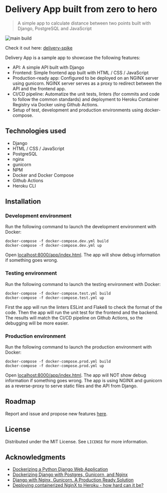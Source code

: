 # Delivery App built from zero to hero

> A simple app to calculate distance between two points built with Django, PostgreSQL and JavaScript

![main build](https://github.com/yg-apaza/delivery/actions/workflows/ci.yml/badge.svg)

Check it out here: [delivery-spike](https://delivery-spike.herokuapp.com/app/index.html)

Delivery App is a sample app to showcase the following features:

- API: A simple API built with Django
- Frontend: Simple frontend app built with HTML / CSS / JavaScript
- Production-ready app: Configured to be deployed on an NGINX server using gunicorn. NGINX server serves as a proxy to redirect between the API and the frontend app.
- CI/CD pipeline: Automatize the unit tests, linters (for commits and code to follow the common standards) and deployment to Heroku Container Registry via Docker using Github Actions.
- Setup of test, development and production environments using docker-compose.

## Technologies used

- Django
- HTML / CSS / JavaScript
- PostgreSQL
- nginx
- gunicorn
- NPM
- Docker and Docker Compose
- Github Actions
- Heroku CLI

## Installation

### Development environment

Run the following command to launch the development environment with Docker:

```
docker-compose -f docker-compose.dev.yml build
docker-compose -f docker-compose.dev.yml up
```

Open [localhost:8000/app/index.html](localhost:8000/app/index.html). The app will show debug information if something goes wrong.

### Testing environment

Run the following command to launch the testing environment with Docker:

```
docker-compose -f docker-compose.test.yml build
docker-compose -f docker-compose.test.yml up
```

First the app will run the linters ESLint and Flake8 to check the format of the code. Then the app will run the unit test for the frontend and the backend. The results will match the CI/CD pipeline on Github Actions, so the debugging will be more easier.

### Production environment

Run the following command to launch the production environment with Docker:

```
docker-compose -f docker-compose.prod.yml build
docker-compose -f docker-compose.prod.yml up
```

Open [localhost:8000/app/index.html](localhost:8000/app/index.html). The app will NOT show debug information if something goes wrong. The app is using NGINX and gunicorn as a reverse-proxy to serve static files and the API from Django.

## Roadmap

Report and issue and propose new features [here](https://github.com/yg-apaza/delivery/issues).

## License

Distributed under the MIT License. See ```LICENSE``` for more information.

## Acknowledgments

- [Dockerizing a Python Django Web Application](https://semaphoreci.com/community/tutorials/dockerizing-a-python-django-web-application)
- [Dockerizing Django with Postgres, Gunicorn, and Nginx](https://testdriven.io/blog/dockerizing-django-with-postgres-gunicorn-and-nginx/)
- [Django with Nginx, Gunicorn. A Production Ready Solution](https://medium.com/analytics-vidhya/dajngo-with-nginx-gunicorn-aaf8431dc9e0)
- [Deploying containerized NginX to Heroku - how hard can it be?](https://dev.to/levelupkoodarit/deploying-containerized-nginx-to-heroku-how-hard-can-it-be-3g14)